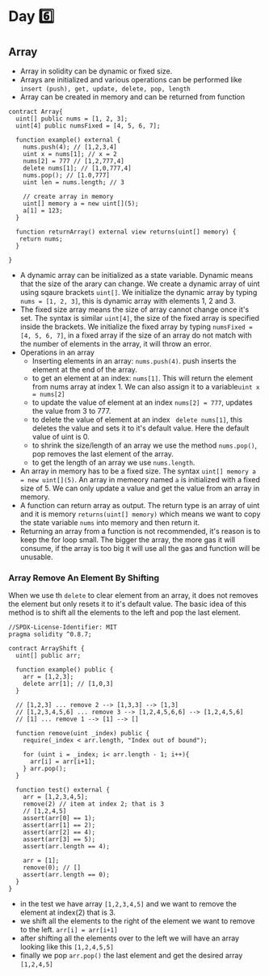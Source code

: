 # Day :six:

## Array

- Array in solidity can be dynamic or fixed size.
- Arrays are initialized and various operations can be performed like ```insert (push), get, update, delete, pop, length```
- Array can be created in memory and can be returned from function 

```solidity 
contract Array{
  uint[] public nums = [1, 2, 3];
  uint[4] public numsFixed = [4, 5, 6, 7];
  
  function example() external {
    nums.push(4); // [1,2,3,4]
    uint x = nums[1]; // x = 2
    nums[2] = 777 // [1,2,777,4]
    delete nums[1]; // [1,0,777,4]
    nums.pop(); // [1.0,777]
    uint len = nums.length; // 3
    
    // create array in memory
    uint[] memory a = new uint[](5);
    a[1] = 123;
  }
  
  function returnArray() external view returns(uint[] memory) {
   return nums;
  }
  
}

```

- A dynamic array can be initialized as a state variable. Dynamic means that the size of the arary can change. We create a dynamic array of uint using sqaure brackets ```uint[]```. We initialize the dynamic array by typing ```nums = [1, 2, 3]```, this is dynamic array with elements 1, 2 and 3.
- The fixed size array means the size of array cannot change once it's set. The syntax is similar ```uint[4]```, the size of the fixed array is specified inside the brackets. We initialize the fixed array by typing ```numsFixed = [4, 5, 6, 7]```, in a fixed array if the size of an array do not match with the number of elements in the array, it will throw an error.
- Operations in an array
    - Inserting elements in an array: ```nums.push(4)```. push inserts the element at the end of the array.
    - to get an element at an index: ```nums[1]```. This will return the element from nums array at index 1. We can also assign it to a variable```uint x = nums[2]```
    - to update the value of element at an index ```nums[2] = 777```, updates the value from 3 to 777.
    - to delete the value of element at an index ``` delete nums[1]```, this deletes the value and sets it to it's default value. Here the default value of uint is 0.
    - to shrink the size/length of an array we use the method ```nums.pop()```, pop removes the last element of the array.
    - to get the length of an array we use ```nums.length```.
- An array in memory has to be a fixed size. The syntax ```uint[] memory a = new uint[](5)```. An array in memeory named ```a``` is initialized with a fixed size of 5. We can only update a value and get the value from an array in memory.
- A function can return array as output. The return type is an array of uint and it is memory ```returns(uint[] memory)``` which means we want to copy the state variable ```nums``` into memory and then return it.
- Returning an array from a function is not recommended, it's reason is to keep the for loop small. The bigger the array, the more gas it will consume, if the array is too big it will use all the gas and function will be unusable.

### Array Remove An Element By Shifting

When we use th ```delete``` to clear element from an array, it does not removes the element but only resets it to it's default value.
The basic idea of this method is to shift all the elements to the left and pop the last element.

```solidity
//SPDX-License-Identifier: MIT
pragma solidity ^0.8.7;

contract ArrayShift {
  uint[] public arr;
  
  function example() public {
    arr = [1,2,3];
    delete arr[1]; // [1,0,3]
  }
  
  // [1,2,3] ... remove 2 --> [1,3,3] --> [1,3]
  // [1,2,3,4,5,6] ... remove 3 --> [1,2,4,5,6,6] --> [1,2,4,5,6]
  // [1] ... remove 1 --> [1] --> []
  
  function remove(uint _index) public {
    require(_index < arr.length, "Index out of bound");
    
    for (uint i = _index; i< arr.length - 1; i++){
      arr[i] = arr[i+1];
    } arr.pop();
  }
  
  function test() external {
    arr = [1,2,3,4,5];
    remove(2) // item at index 2; that is 3
    // [1,2,4,5]
    assert(arr[0] == 1);
    assert(arr[1] == 2);
    assert(arr[2] == 4);
    assert(arr[3] == 5);
    assert(arr.length == 4);
    
    arr = [1];
    remove(0); // []
    assert(arr.length == 0);
  }
}
```

- in the test we have array ```[1,2,3,4,5]``` and we want to remove the element at index(2) that is 3.
- we shift all the elements to the right of the element we want to remove to the left. ```arr[i] = arr[i+1]```
- after shifting all the elements over to the left we will have an array looking like this ```[1,2,4,5,5]```
- finally we pop ```arr.pop()``` the last element and get the desired array ```[1,2,4,5]```


